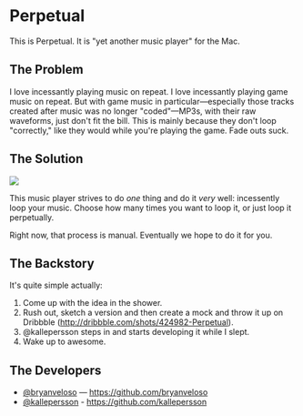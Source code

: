 # Perpetual

This is Perpetual. It is "yet another music player" for the Mac.

## The Problem

I love incessantly playing music on repeat. I love incessantly playing game
music on repeat. But with game music in particular—especially those tracks
created after music was no longer "coded"—MP3s, with their raw waveforms,
just don't fit the bill. This is mainly because they don't loop "correctly,"
like they would while you're playing the game. Fade outs suck.

## The Solution

![](http://dribbble.com/system/users/334/screenshots/424982/perpetual.png?1329218138)

This music player strives to do _one_ thing and do it _very_ well: incessently
loop your music. Choose how many times you want to loop it, or just loop it
perpetually.

Right now, that process is manual. Eventually we hope to do it for you.

## The Backstory

It's quite simple actually:

1. Come up with the idea in the shower.
2. Rush out, sketch a version and then create a mock and throw it up on
   Dribbble (http://dribbble.com/shots/424982-Perpetual).
3. @kallepersson steps in and starts developing it while I slept.
4. Wake up to awesome.

## The Developers

* [@bryanveloso](https://twitter.com/bryanveloso) — https://github.com/bryanveloso
* [@kallepersson](https://twitter.com/kallepersson) - https://github.com/kallepersson
